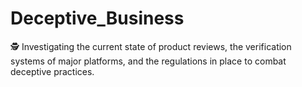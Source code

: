 # Deceptive_Business
🕵️ Investigating the current state of product reviews, the verification systems of major platforms, and the regulations in place to combat deceptive practices.

